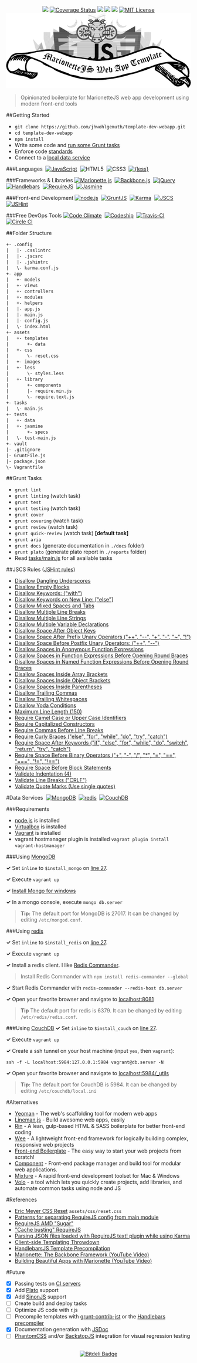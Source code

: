 
<div align="center">
<a href="https://travis-ci.org/jhwohlgemuth/template-dev-webapp"><img src="https://travis-ci.org/jhwohlgemuth/template-dev-webapp.svg?branch=master"</img></a>
<a href='https://coveralls.io/r/jhwohlgemuth/template-dev-webapp?branch=master'><img src='https://coveralls.io/repos/jhwohlgemuth/template-dev-webapp/badge.svg?branch=master' alt='Coverage Status' /></a>
<a href="https://codeclimate.com/github/jhwohlgemuth/template-dev-webapp"><img src="https://codeclimate.com/github/jhwohlgemuth/template-dev-webapp/badges/gpa.svg"</img></a>
<a href="https://david-dm.org/jhwohlgemuth/template-dev-webapp"><img src="https://david-dm.org/jhwohlgemuth/template-dev-webapp.svg"></img></a>
<a href="https://david-dm.org/jhwohlgemuth/template-dev-webapp#info=devDependencies"><img src="https://david-dm.org/jhwohlgemuth/template-dev-webapp/dev-status.svg"></img></a>
<a href="https://tldrlegal.com/license/mit-license"><img src="https://img.shields.io/badge/license-MIT-blue.svg?style=flat-square" alt="MIT License"></img></a>
</div>
<div align="center">
<a href="https://github.com/jhwohlgemuth/template-dev-webapp"><img src="assets/images/banner.png"</img></a>
</div>

> Opinionated boilerplate for MarionetteJS web app development using modern front-end tools

##Getting Started
- ```git clone https://github.com/jhwohlgemuth/template-dev-webapp.git```
- ```cd template-dev-webapp```
- ```npm install```
- Write some code and [run some Grunt tasks](#grunt-tasks)
- Enforce code [standards](#jscs-rules-jshint-rules)
- Connect to a [local data service](#data-services)

###Languages
&nbsp;[![JavaScript](../images/assets/images/js.png "JavaScript (ECMAScript 5)")](http://www.ecma-international.org/publications/files/ECMA-ST/Ecma-262.pdf)
&nbsp;![HTML5](../images/assets/images/html5.png "HTML5")
&nbsp;![CSS3](../images/assets/images/css3.png "CSS3")
&nbsp;[![{less}](../images/assets/images/less.png "less CSS")](http://lesscss.org/)

###Frameworks & Libraries
[![Marionette.js](../images/assets/images/marionette.png "Marionette.js")](http://marionettejs.com/)
&nbsp;[![Backbone.js](../images/assets/images/backbone.png "Backbone.js")](http://backbonejs.org/)
&nbsp;[![jQuery](../images/assets/images/jquery.png "jQuery")](https://jquery.com/)
&nbsp;[![Handlebars](../images/assets/images/handlebars.png "handlebars")](http://handlebarsjs.com/)
&nbsp;[![RequireJS](../images/assets/images/requirejs.png "RequireJS")](http://requirejs.org/)
&nbsp;[![Jasmine](../images/assets/images/jasmine.png "Jasmine")](https://jasmine.github.io/2.2/introduction.html)

###Front-end Development
[![node.js](../images/assets/images/node.png "node.js")](https://nodejs.org/)
&nbsp;[![GruntJS](../images/assets/images/grunt.png "GruntJS")](http://gruntjs.com/)
&nbsp;[![Karma](../images/assets/images/karma.png "Karma")](https://karma-runner.github.io/0.12/index.html)
&nbsp;[![JSCS](../images/assets/images/jscs.png "JSCS")](http://jscs.info/)
&nbsp;[![JSHint](../images/assets/images/jshint.png "JSHint")](http://jshint.com/docs/)

###Free DevOps Tools
[![Code Climate](../images/assets/images/devops/code%20climate.png "Code Climate")](https://codeclimate.com/dashboard)
&nbsp;[![Codeship](../images/assets/images/devops/codeship.png "Codeship")](https://codeship.com/)
&nbsp;[![Travis-CI](../images/assets/images/devops/travis.png "Travis-CI")](https://travis-ci.org/)
&nbsp;[![Circle CI](../images/assets/images/devops/circleci.png "Circle CI")](https://circleci.com)

##Folder Structure
    
    +- .config
    |   |- .csslintrc
    |   |- .jscsrc
    |   |- .jshintrc
    |   \- karma.conf.js
    +- app
    |   +- models
    |   +- views
    |   +- controllers
    |   +- modules
    |   +- helpers
    |   |- app.js
    |   |- main.js
    |   |- config.js
    |   \- index.html
    +- assets
    |   +- templates
    |       +- data
    |   +- css
    |       \- reset.css
    |   +- images
    |   +- less
    |       \- styles.less
    |   +- library
    |       +- components
    |       |- require.min.js
    |       \- require.text.js
    +- tasks
    |   \- main.js
    +- tests
    |   +- data
    |   +- jasmine
    |       +- specs
    |   \- test-main.js
    +- vault
    |- .gitignore
    |- GruntFile.js
    |- package.json
    \- Vagrantfile
     
##Grunt Tasks
- ```grunt lint```
- ```grunt linting``` (watch task)
- ```grunt test```
- ```grunt testing``` (watch task)
- ```grunt cover```
- ```grunt covering``` (watch task)
- ```grunt review``` (watch task)
- ```grunt quick-review``` (watch task) **[default task]**
- ```grunt aria```
- ```grunt docs``` (generate documentation in ```./docs``` folder)
- ```grunt plato``` (generate plato report in ```./reports``` folder)
- Read [tasks/main.js](tasks/main.js) for all available tasks

##JSCS Rules ([JSHint rules](.config/.jshintrc))
 - [Disallow Dangling Underscores](http://jscs.info/rule/disallowDanglingUnderscores.html)
 - [Disallow Empty Blocks](http://jscs.info/rule/disallowEmptyBlocks.html)
 - [Disallow Keywords: ("with")](http://jscs.info/rule/disallowKeywords.html)
 - [Disallow Keywords on New Line: ["else"]](http://jscs.info/rule/disallowKeywordsOnNewLine.html)
 - [Disallow Mixed Spaces and Tabs](http://jscs.info/rule/disallowMixedSpacesAndTabs.html)
 - [Disallow Multiple Line Breaks](http://jscs.info/rule/disallowMultipleLineBreaks.html)
 - [Disallow Multiple Line Strings](http://jscs.info/rule/disallowMultipleLineStrings.html)
 - [Disallow Multiple Variable Declarations](http://jscs.info/rule/disallowMultipleVarDecl.html)
 - [Disallow Space After Object Keys](http://jscs.info/rule/disallowSpaceAfterObjectKeys.html)
 - [Disallow Space After Prefix Unary Operators ("++", "--", "+", "-", "~", "!")](http://jscs.info/rule/disallowSpaceAfterPrefixUnaryOperators.html)
 - [Disallow Space Before Postfix Unary Operators: ("++", "--")](http://jscs.info/rule/disallowSpaceBeforePostfixUnaryOperators.html)
 - [Disallow Spaces in Anonymous Function Expressions](http://jscs.info/rule/disallowSpacesInAnonymousFunctionExpression.html)
 - [Disallow Spaces in Function Expressions Before Opening Round Braces](http://jscs.info/rule/disallowSpacesInFunctionDeclaration.html)
 - [Disallow Spaces in Named Function Expressions Before Opening Round Braces](http://jscs.info/rule/disallowSpacesInNamedFunctionExpression.html)
 - [Disallow Spaces Inside Array Brackets](http://jscs.info/rule/disallowSpacesInsideArrayBrackets.html)
 - [Disallow Spaces Inside Object Brackets](http://jscs.info/rule/disallowSpacesInsideObjectBrackets.html)
 - [Disallow Spaces Inside Parentheses](http://jscs.info/rule/disallowSpacesInsideParentheses.html)
 - [Disallow Trailing Commas](http://jscs.info/rule/disallowTrailingComma.html)
 - [Disallow Trailing Whitespaces](http://jscs.info/rule/disallowTrailingWhitespace.html)
 - [Disallow Yoda Conditions](http://jscs.info/rule/disallowYodaConditions.html)
 - [Maximum Line Length (150)](http://jscs.info/rule/maximumLineLength.html)
 - [Require Camel Case or Upper Case Identifiers](http://jscs.info/rule/requireCamelCaseOrUpperCaseIdentifiers.html)
 - [Require Capitalized Constructors](http://jscs.info/rule/requireCapitalizedConstructors.html)
 - [Require Commas Before Line Breaks](http://jscs.info/rule/requireCommaBeforeLineBreak.html)
 - [Require Curly Braces ("else", "for", "while", "do", "try", "catch")](http://jscs.info/rule/requireCurlyBraces.html)
 - [Require Space After Keywords ("if", "else", "for", "while", "do", "switch", "return", "try", "catch")](http://jscs.info/rule/requireSpaceAfterKeywords.html)
 - [Require Space Before Binary Operators ("+", "-", "/", "*", "=", "==", "===", "!=", "!==")](http://jscs.info/rule/requireSpaceAfterBinaryOperators.html)
 - [Require Space Before Block Statements](http://jscs.info/rule/requireSpaceBeforeBlockStatements.html)
 - [Validate Indentation (4)](http://jscs.info/rule/validateIndentation.html)
 - [Validate Line Breaks ("CRLF")](http://jscs.info/rule/validateLineBreaks.html)
 - [Validate Quote Marks (Use single quotes)](http://jscs.info/rule/validateQuoteMarks.html)

#Data Services
&nbsp;[![MongoDB](../images/assets/images/mongodb.png "MongoDB")](#using-mongodb)
&nbsp;[![redis](../images/assets/images/redis.png "redis")](#using-redis)
&nbsp;[![CouchDB](../images/assets/images/couchdb.png "CouchDB")](#using-couchdb)

###Requirements
- [node.js](https://nodejs.org/) is installed
- [Virtualbox](https://www.virtualbox.org/wiki/Downloads) is installed
- [Vagrant](https://www.vagrantup.com/) is installed
- vagrant hostmanager plugin is installed ```vagrant plugin install vagrant-hostmanager```


###Using [MongoDB](http://docs.mongodb.org/manual/)

**&#x02713;** Set ```inline``` to ```$install_mongo``` on [line 27](Vagrantfile#L27).

**&#x02713;** Execute ```vagrant up```

**&#x02713;** [Install Mongo for windows](https://github.com/jhwohlgemuth/michi#mongodb-setup-on-windows)

**&#x02713;** In a mongo console, execute ```mongo db.server```

> **Tip:** The default port for MongoDB is 27017.  It can be changed by editing ```/etc/mongod.conf```.

###Using [redis](http://redis.io/documentation/)

**&#x02713;** Set ```inline``` to ```$install_redis``` on [line 27](Vagrantfile#L27).

**&#x02713;** Execute ```vagrant up```

**&#x02713;** Install a redis client.  I like [Redis Commander](https://joeferner.github.io/redis-commander/).

> Install Redis Commander with ```npm install redis-commander --global```

**&#x02713;** Start Redis Commander with ```redis-commander --redis-host db.server```

**&#x02713;** Open your favorite browser and navigate to [localhost:8081](http://localhost:8081)

> **Tip** The default port for redis is 6379.  It can be changed by editing ```/etc/redis/redis.conf```.

###Using [CouchDB](http://docs.couchdb.org/en/1.6.1/)
**&#x02713;** Set  ```inline``` to ```$install_couch``` on [line 27](Vagrantfile#L27).

**&#x02713;** Execute ```vagrant up```

**&#x02713;** Create a ssh tunnel on your host machine (input ```yes```, then ```vagrant```):

    ssh -f -L localhost:5984:127.0.0.1:5984 vagrant@db.server -N

**&#x02713;** Open your favorite browser and navigate to [localhost:5984/_utils](http://localhost:5984/_utils)

> **Tip:** The default port for CouchDB is 5984.  It can be changed by editing ```/etc/couchdb/local.ini```

#Alternatives
- [Yeoman](http://yeoman.io/) - The web's scaffolding tool for modern web apps
- [Lineman.js](http://linemanjs.com/) - Build awesome web apps, easily
- [Rin](https://sanographix.github.io/rin/) - A lean, gulp-based HTML & SASS boilerplate for better front-end coding
- [Wee](https://www.weepower.com/) - A lightweight front-end framework for logically building complex, responsive web projects
- [Front-end Boilerplate](http://frontendboilerplate.com/) - The easy way to start your web projects from scratch!
- [Component](https://github.com/componentjs/component) - Front-end package manager and build tool for modular web applications.
- [Mixture](http://mixture.io/) - A rapid front-end development toolset for Mac & Windows
- [Volo](http://volojs.org/) - a tool which lets you quickly create projects, add libraries, and automate common tasks using node and JS

#References
- [Eric Meyer CSS Reset](http://meyerweb.com/eric/tools/css/reset/) ```assets/css/reset.css```
- [Patterns for separating RequireJS config from main module](https://github.com/jrburke/requirejs/wiki/Patterns-for-separating-config-from-the-main-module)
- [RequireJS AMD "Sugar"](http://requirejs.org/docs/whyamd.html#sugar)
- ["Cache busting" RequireJS](http://requirejs.org/docs/api.html#config-urlArgs)
- [Parsing JSON files loaded with RequireJS text! plugin while using Karma](https://github.com/karma-runner/karma/issues/740)
- [Client-side Templating Throwdown](https://engineering.linkedin.com/frontend/client-side-templating-throwdown-mustache-handlebars-dustjs-and-more)
- [HandlebarsJS Template Precompilation](http://handlebarsjs.com/precompilation.html)
- [Marionette: The Backbone Framework (YouTube Video)](https://www.youtube.com/watch?v=EvQnntaqVdE&app=desktop)
- [Building Beautiful Apps with Marionette (YouTube Video)](https://www.youtube.com/watch?v=7yZKsgKxziw&app=desktop)

#Future
- [x] Passing tests on [CI servers](#free-devops-tools)
- [x] Add [Plato](https://es-analysis.github.io/plato/examples/marionette/) support
- [x] Add [SinonJS](http://sinonjs.org/) support
- [ ] Create build and deploy tasks
- [ ] Optimize JS code with r.js
- [ ] Precompile templates with [grunt-contrib-jst](https://github.com/gruntjs/grunt-contrib-jst) or the [Handlebars precompiler](http://handlebarsjs.com/precompilation.html)
- [x] Documentation generation with [JSDoc](http://usejsdoc.org/)
- [ ] [PhantomCSS](https://github.com/Huddle/PhantomCSS) and/or [BackstopJS](https://garris.github.io/BackstopJS/) integration for visual regression testing

</br>
<div align="center">
<a href="https://bitdeli.com/free"><img src="https://d2weczhvl823v0.cloudfront.net/jhwohlgemuth/template-dev-webapp/trend.png" alt="Bitdeli Badge"></img></a>
</div>